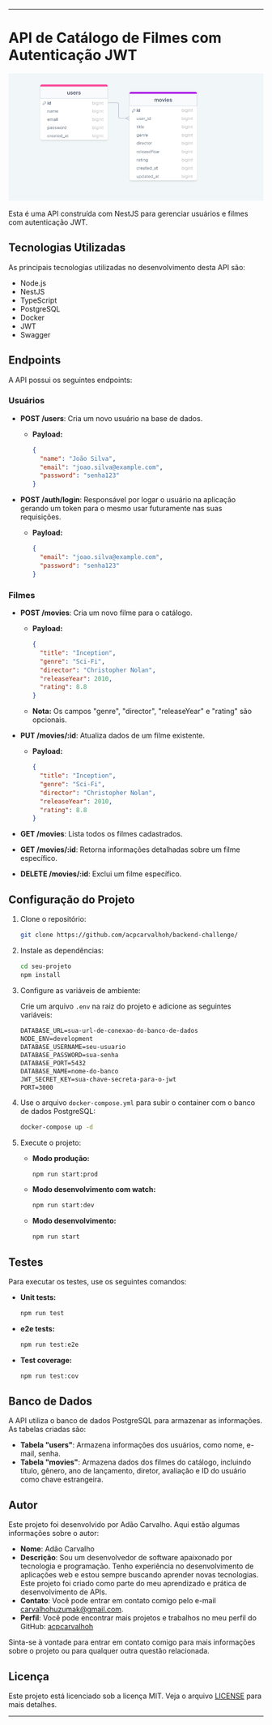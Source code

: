 
---

# API de Catálogo de Filmes com Autenticação JWT

![Estrutura do banco de dados](src/assets/pg-db.png)

Esta é uma API construída com NestJS para gerenciar usuários e filmes com autenticação JWT.

## Tecnologias Utilizadas

As principais tecnologias utilizadas no desenvolvimento desta API são:

- Node.js
- NestJS
- TypeScript
- PostgreSQL
- Docker
- JWT
- Swagger

## Endpoints

A API possui os seguintes endpoints:

### Usuários

- **POST /users**: Cria um novo usuário na base de dados.
  - **Payload:**
    ```json
    {
      "name": "João Silva",
      "email": "joao.silva@example.com",
      "password": "senha123"
    }
    ```

- **POST /auth/login**: Responsável por logar o usuário na aplicação gerando um token para o mesmo usar futuramente nas suas requisições.
  - **Payload:**
    ```json
    {
      "email": "joao.silva@example.com",
      "password": "senha123"
    }
    ```

### Filmes

- **POST /movies**: Cria um novo filme para o catálogo.
  - **Payload:**
    ```json
    {
      "title": "Inception",
      "genre": "Sci-Fi",
      "director": "Christopher Nolan",
      "releaseYear": 2010,
      "rating": 8.8
    }
    ```
  - **Nota:** Os campos "genre", "director", "releaseYear" e "rating" são opcionais.

- **PUT /movies/:id**: Atualiza dados de um filme existente.
  - **Payload:**
    ```json
    {
      "title": "Inception",
      "genre": "Sci-Fi",
      "director": "Christopher Nolan",
      "releaseYear": 2010,
      "rating": 8.8
    }
    ```

- **GET /movies**: Lista todos os filmes cadastrados.

- **GET /movies/:id**: Retorna informações detalhadas sobre um filme específico.

- **DELETE /movies/:id**: Exclui um filme específico.

## Configuração do Projeto

1. Clone o repositório:

   ```bash
   git clone https://github.com/acpcarvalhoh/backend-challenge/
   ```

2. Instale as dependências:

   ```bash
   cd seu-projeto
   npm install
   ```

3. Configure as variáveis de ambiente:

   Crie um arquivo `.env` na raiz do projeto e adicione as seguintes variáveis:

   ```env
   DATABASE_URL=sua-url-de-conexao-do-banco-de-dados
   NODE_ENV=development
   DATABASE_USERNAME=seu-usuario
   DATABASE_PASSWORD=sua-senha
   DATABASE_PORT=5432
   DATABASE_NAME=nome-do-banco
   JWT_SECRET_KEY=sua-chave-secreta-para-o-jwt
   PORT=3000
   ```

4. Use o arquivo `docker-compose.yml` para subir o container com o banco de dados PostgreSQL:

   ```bash
   docker-compose up -d
   ```

5. Execute o projeto:

   - **Modo produção:**
     ```bash
     npm run start:prod
     ```

   - **Modo desenvolvimento com watch:**
     ```bash
     npm run start:dev
     ```

   - **Modo desenvolvimento:**
     ```bash
     npm run start
     ```

## Testes

Para executar os testes, use os seguintes comandos:

- **Unit tests:**
  ```bash
  npm run test
  ```

- **e2e tests:**
  ```bash
  npm run test:e2e
  ```

- **Test coverage:**
  ```bash
  npm run test:cov
  ```

## Banco de Dados

A API utiliza o banco de dados PostgreSQL para armazenar as informações. As tabelas criadas são:

- **Tabela "users"**: Armazena informações dos usuários, como nome, e-mail, senha.
- **Tabela "movies"**: Armazena dados dos filmes do catálogo, incluindo título, gênero, ano de lançamento, diretor, avaliação e ID do usuário como chave estrangeira.

## Autor

Este projeto foi desenvolvido por Adão Carvalho. Aqui estão algumas informações sobre o autor:

- **Nome**: Adão Carvalho
- **Descrição**: Sou um desenvolvedor de software apaixonado por tecnologia e programação. Tenho experiência no desenvolvimento de aplicações web e estou sempre buscando aprender novas tecnologias. Este projeto foi criado como parte do meu aprendizado e prática de desenvolvimento de APIs.
- **Contato**: Você pode entrar em contato comigo pelo e-mail carvalhohuzumak@gmail.com.
- **Perfil**: Você pode encontrar mais projetos e trabalhos no meu perfil do GitHub: [acpcarvalhoh](https://github.com/acpcarvalhoh)

Sinta-se à vontade para entrar em contato comigo para mais informações sobre o projeto ou para qualquer outra questão relacionada.

## Licença

Este projeto está licenciado sob a licença MIT. Veja o arquivo [LICENSE](LICENSE) para mais detalhes.

---